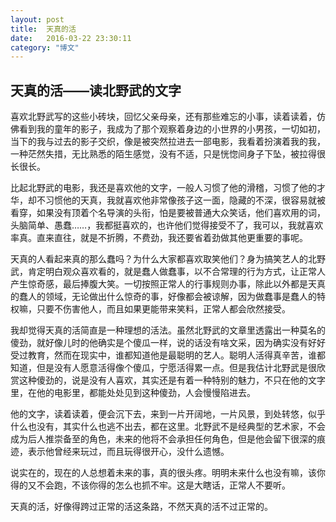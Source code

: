 ```yaml
---
layout: post
title:  天真的活
date:   2016-03-22 23:30:11
category: "博文"
---
```


## 天真的活——读北野武的文字


喜欢北野武写的这些小砖块，回忆父亲母亲，还有那些难忘的小事，读着读着，仿佛看到我的童年的影子，我成为了那个观察着身边的小世界的小男孩，一切如初，当下的我与过去的影子交织，像是被突然拉进去一部电影，我看着扮演着我的我，一种茫然失措，无比熟悉的陌生感觉，没有不适，只是恍惚间身子下坠，被拉得很长很长。

比起北野武的电影，我还是喜欢他的文字，一般人习惯了他的滑稽，习惯了他的才华，却不习惯他的天真，我就喜欢他非常像孩子这一面，隐藏的不深，很容易就被看穿，如果没有顶着个名导演的头衔，怕是要被普通大众笑话，他们喜欢用的词，头脑简单、愚蠢……，我都挺喜欢的，也许他们觉得接受不了，我可以，我就喜欢率真。直来直往，就是不折腾，不费劲，我还要省着劲做其他更重要的事呢。

天真的人看起来真的那么蠢吗？为什么大家都喜欢取笑他们？身为搞笑艺人的北野武，肯定明白观众喜欢看的，就是蠢人做蠢事，以不合常理的行为方式，让正常人产生惊奇感，最后捧腹大笑。一切按照正常人的行事规则办事，除此以外都是天真的蠢人的领域，无论做出什么惊奇的事，好像都会被谅解，因为做蠢事是蠢人的特权嘛，只要不伤害他人，而且如果更能带来笑料，正常人都会欣然接受。

我却觉得天真的活简直是一种理想的活法。虽然北野武的文章里透露出一种莫名的傻劲，就好像儿时的他确实是个傻瓜一样，说的话没有啥文采，因为确实没有好好受过教育，然而在现实中，谁都知道他是最聪明的艺人。聪明人活得真辛苦，谁都知道，但是没有人愿意活得像个傻瓜，宁愿活得累一点。但是我估计北野武是很欣赏这种傻劲的，说是没有人喜欢，其实还是有着一种特别的魅力，不只在他的文字里，在他的电影里，都能处处见到这种傻劲，人会慢慢陷进去。

他的文字，读着读着，便会沉下去，来到一片开阔地，一片风景，到处转悠，似乎什么也没有，其实什么也逃不出去，都在这里。北野武不是经典型的艺术家，不会成为后人推崇备至的角色，未来的他将不会承担任何角色，但是他会留下很深的痕迹，表示他曾经来玩过，而且玩得很开心，没什么遗憾。

说实在的，现在的人总想着未来的事，真的很头疼。明明未来什么也没有嘛，该你得的又不会跑，不该你得的怎么也抓不牢。这是大瞎话，正常人不要听。

天真的活，好像得跨过正常的活这条路，不然天真的活不过正常的。
